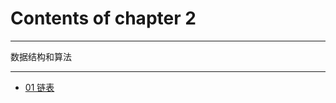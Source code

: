 # Contents of chapter 2

----------

数据结构和算法

----------

* [01 链表](/docs/chapter5/ch4_01-RJ45接口定义)

